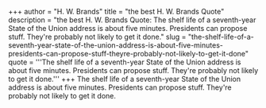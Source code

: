 +++
author = "H. W. Brands"
title = "the best H. W. Brands Quote"
description = "the best H. W. Brands Quote: The shelf life of a seventh-year State of the Union address is about five minutes. Presidents can propose stuff. They're probably not likely to get it done."
slug = "the-shelf-life-of-a-seventh-year-state-of-the-union-address-is-about-five-minutes-presidents-can-propose-stuff-theyre-probably-not-likely-to-get-it-done"
quote = '''The shelf life of a seventh-year State of the Union address is about five minutes. Presidents can propose stuff. They're probably not likely to get it done.'''
+++
The shelf life of a seventh-year State of the Union address is about five minutes. Presidents can propose stuff. They're probably not likely to get it done.
